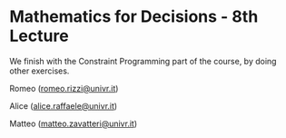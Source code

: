 # Mathematics for Decisions - 8th Lecture #

We finish with the Constraint Programming part of the course, by doing other exercises.

Romeo (romeo.rizzi@univr.it)

Alice (alice.raffaele@univr.it)

Matteo (matteo.zavatteri@univr.it)
